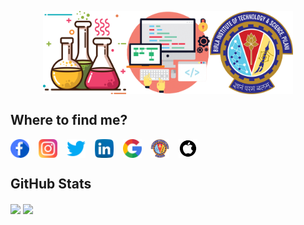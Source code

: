<p align="center">
<img src="https://github.com/iamishansharma/iamishansharma/blob/master/Banner.jpg" align="center" width="400" height="133">
</p>

<!--- Currently an undergrad student for <img src="https://github.com/iamishansharma/iamishansharma/blob/master/Icons/flask.png" width="30" height="30"> MSc. Chemistry and <img src="https://github.com/iamishansharma/iamishansharma/blob/master/Icons/monitor.png" width="30" height="28"> B.E. Computer Science at <img src="https://github.com/iamishansharma/iamishansharma/blob/master/Icons/bitslogo.png" width="30" height="30"> BITS Pilani, Pilani Campus
<br /> <img src="https://github.com/iamishansharma/iamishansharma/blob/master/Icons/piano.png" width="30" height="30"> Keyboardist, <img src="https://github.com/iamishansharma/iamishansharma/blob/master/Icons/electric-guitar.png" width="30" height="30"> Guitarist and an avid   <img src="https://github.com/iamishansharma/iamishansharma/blob/master/Icons/f1.png" width="60" height="23"> Formula1 Fan -->

## Where to find me?

[<img src="https://github.com/iamishansharma/iamishansharma/blob/master/Icons/facebook.png" align="center" width="30" height="30">](https://www.facebook.com/Capt.ishan.sharma/) &ensp; [<img src="https://github.com/iamishansharma/iamishansharma/blob/master/Icons/instagram-sketched.png" align="center" width="30" height="30">](https://www.instagram.com/captainishansharma/) &ensp;
[<img src="https://github.com/iamishansharma/iamishansharma/blob/master/Icons/twitter.png" align="center" width="30" height="30">](https://twitter.com/iamishansharma) &ensp;
[<img src="https://github.com/iamishansharma/iamishansharma/blob/master/Icons/linkedin.png" align="center" width="30" height="30">](https://www.linkedin.com/in/iamishansharma/) &ensp; [<img src="https://github.com/iamishansharma/iamishansharma/blob/master/Icons/google.png" align="center" width="30" height="30">](sharmaishan747@gmail.com) &ensp; [<img src="https://github.com/iamishansharma/iamishansharma/blob/master/Icons/bitslogo.png" align="center" width="30" height="30">](f2016773@pilani.bits-pilani.ac.in) &ensp; [<img src="https://github.com/iamishansharma/iamishansharma/blob/master/Icons/apple_new.png" align="center" width="30" height="30">](sharmaishan747@icloud.com)

## GitHub Stats

<img align="center" src="https://github-readme-stats.vercel.app/api?username=iamishansharma&show_icons=true&theme=radical&count_private=true&hide=contribs,issues,stars" /> <img align="center" src="https://github-readme-stats.anuraghazra1.vercel.app/api/top-langs/?username=iamishansharma&layout=compact&theme=radical&hide=jupyter%20notebook" />
